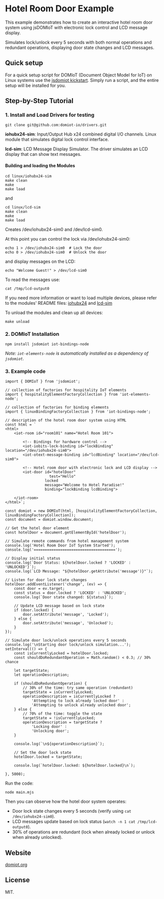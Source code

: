# Hotel Room Door Example

This example demonstrates how to create an interactive hotel room door system using jsDOMIoT with electronic lock control and LCD message display.

Simulates lock/unlock every 5 seconds with both normal operations and redundant operations, displaying door state changes and LCD messages.

## Quick setup

For a quick setup script for DOMIoT (Document Object Model for IoT) on Linux systems use the [jsdomiot kickstart](https://github.com/domiot-io/jsdomiot-kickstart). Simply run a script, and the entire setup will be installed for you.

## Step-by-Step Tutorial

### 1. Install and Load Drivers for testing

```
git clone git@github.com:domiot-io/drivers.git
```

**iohubx24-sim**: Input/Output Hub x24 combined digital I/O channels. Linux module that simulates digital lock control interface.

**lcd-sim**: LCD Message Display Simulator. The driver simulates an LCD display that can show text messages.

#### Building and loading the Modules

```
cd linux/iohubx24-sim
make clean
make
make load
```

and
```
cd linux/lcd-sim
make clean
make
make load
```

Creates /dev/iohubx24-sim0 and /dev/lcd-sim0.

At this point you can control the lock via /dev/iohubx24-sim0:
```
echo 1 > /dev/iohubx24-sim0  # Lock the door
echo 0 > /dev/iohubx24-sim0  # Unlock the door
```

and display messages on the LCD:
```
echo "Welcome Guest!" > /dev/lcd-sim0
```

To read the messages use:
```
cat /tmp/lcd-output0
```

If you need more information or want to load multiple devices, please refer to the modules' README files:
[iohubx24](https://github.com/domiot-io/drivers/tree/main/linux/iohubx24-sim) and [lcd-sim](https://github.com/domiot-io/drivers/tree/main/linux/lcd-sim)

To unload the modules and clean up all devices:
```
make unload
```

### 2. DOMIoT Installation

```
npm install jsdomiot iot-bindings-node
```

*Note: `iot-elements-node` is automatically installed as a dependency of `jsdomiot`.*

### 3. Example code

```
import { DOMIoT } from 'jsdomiot';

// collection of factories for hospitality IoT elements
import { hospitalityElementFactoryCollection } from 'iot-elements-node';

// collection of factories for binding elements
import { linuxBindingFactoryCollection } from 'iot-bindings-node';

// description of the hotel room door system using HTML
const html = `
<html>
    <iot-room id="room101" name="Hotel Room 101">

        <!-- Bindings for hardware control -->
        <iot-iobits-lock-binding id="lockBinding" location="/dev/iohubx24-sim0">
        <iot-otext-message-binding id="lcdBinding" location="/dev/lcd-sim0">

        <!-- Hotel room door with electronic lock and LCD display -->
        <iot-door id="hotelDoor" 
                    test="Hello"
                  locked 
                  message="Welcome to Hotel Paradise!" 
                  binding="lockBinding lcdBinding">

    </iot-room>
</html>`;

const domiot = new DOMIoT(html, [hospitalityElementFactoryCollection, linuxBindingFactoryCollection]);
const document = domiot.window.document;

// Get the hotel door element
const hotelDoor = document.getElementById('hotelDoor');

// Simulate remote commands from hotel management system
console.log('Hotel Room Door IoT System Started');
console.log('=====================================');

// Display initial status
console.log(`Door Status: ${hotelDoor.locked ? 'LOCKED' : 'UNLOCKED'}`);
console.log(`LCD Message: "${hotelDoor.getAttribute('message')}"`);

// Listen for door lock state changes
hotelDoor.addEventListener('change', (ev) => {
    const door = ev.target;
    const status = door.locked ? 'LOCKED' : 'UNLOCKED';
    console.log(`Door state changed: ${status}`);
    
    // Update LCD message based on lock state
    if (door.locked) {
        door.setAttribute('message', 'Locked');
    } else {
        door.setAttribute('message', 'Unlocked');
    }
});

// Simulate door lock/unlock operations every 5 seconds
console.log('\nStarting door lock/unlock simulation...');
setInterval(() => {
    const isCurrentlyLocked = hotelDoor.locked;
    const shouldDoRedundantOperation = Math.random() < 0.3; // 30% chance
    
    let targetState;
    let operationDescription;
    
    if (shouldDoRedundantOperation) {
        // 30% of the time: try same operation (redundant)
        targetState = isCurrentlyLocked;
        operationDescription = isCurrentlyLocked ? 
            'Attempting to lock already locked door' : 
            'Attempting to unlock already unlocked door';
    } else {
        // 70% of the time: toggle the state
        targetState = !isCurrentlyLocked;
        operationDescription = targetState ? 
            'Locking door' : 
            'Unlocking door';
    }
    
    console.log(`\n${operationDescription}`);
    
    // Set the door lock state
    hotelDoor.locked = targetState;

    console.log(`hotelDoor.locked: ${hotelDoor.locked}\n`);
    
}, 5000);

```

Run the code:
```
node main.mjs
```

Then you can observe how the hotel door system operates:
- Door lock state changes every 5 seconds (verify using `cat /dev/iohubx24-sim0`).
- LCD messages update based on lock status (`watch -n 1 cat /tmp/lcd-output0`).
- 30% of operations are redundant (lock when already locked or unlock when already unlocked).


## Website

[domiot.org](https://domiot.org)

## License

MIT.
